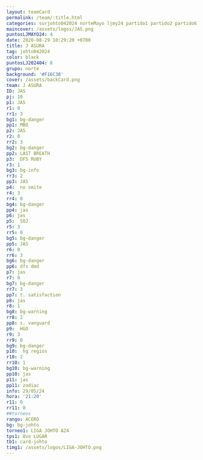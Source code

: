 ```yaml
---
layout: teamCard
permalink: /team/:title.html
categories: surjohto042024 norteMayo ljmy24 partido1 partido2 partido6 partido7 partido8 partido11 29
maincover: /assets/logos/JAS.png
puntosLJMAYO24: 4
date: 2020-08-29 10:29:20 +0700
title: J ASURA
tag: johto042024
color: black
puntosLJ202404: 8
grupo: norte
background: '#F16C38'
cover: /assets/backCard.png
team: J ASURA
ID: JAS
pj: 10
p1: JAS
r1: 0
rr1: 3
bg1: bg-danger
pp1: MBO
p2: JAS
r2: 0
rr2: 3
bg2: bg-danger
pp2: LAST BREATH
p3:  DFS RUBY
r3: 1
bg3: bg-info
rr3: 2
pp3: JAS
p4:  no smite
r4: 3
rr4: 0
bg4: bg-danger
pp4: jas
p6: jas
p5:  SOJ
r5: 3
rr5: 0
bg5: bg-danger
pp5: JAS
r6: 0
rr6: 3
bg6: bg-danger
pp6: dfs dmd
p7: jas
r7: 0
bg7: bg-danger
rr7: 3
pp7: t. satisfaction
p8: jas
r8: 1
bg8: bg-warning
rr8: 2 
pp8: s. vanguard
p9:  HGO
r9: 3
rr9: 0
bg9: bg-danger
p10:  hg regios
r10: 2
rr10: 1
bg10: bg-warning
pp10: jas
p11: jas
pp11: zodiac
info: 29/05/24
hora: '21:20'
r11: 0
rr11: 0
##torneos
rango: ACERO
bg: bg-johto 
torneo1: LIGA JOHTO A24
tps1: 8vo LUGAR
tb1: card-johto
timg1: /assets/logos/LIGA-JOHTO.png
---
```


